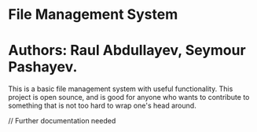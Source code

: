 # File Management System
# Authors: Raul Abdullayev, Seymour Pashayev.

This is a basic file management system with useful functionality.
This project is open sounce, and is good for anyone who wants to contribute to something that is not too hard to wrap one's head around.

// Further documentation needed
